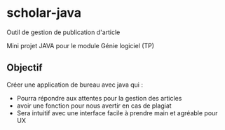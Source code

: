 # scholar-java
Outil de gestion de publication d'article

Mini projet JAVA pour le module Génie logiciel (TP)

## Objectif
Créer une application de bureau avec java qui :

* Pourra répondre aux attentes pour la gestion des articles
* avoir une fonction pour nous avertir en cas de plagiat
* Sera intuitif avec une interface facile à prendre main et agréable pour UX
